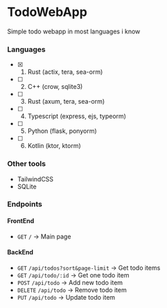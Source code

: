 # TodoWebApp
Simple todo webapp in most languages i know

### Languages
- [x] 1. Rust (actix, tera, sea-orm)
- [ ] 2. C++ (crow, sqlite3)
- [ ] 3. Rust (axum, tera, sea-orm)
- [ ] 4. Typescript (express, ejs, typeorm)
- [ ] 5. Python (flask, ponyorm)
- [ ] 6. Kotlin (ktor, ktorm)

### Other tools
- TailwindCSS
- SQLite

### Endpoints
#### FrontEnd
- `GET` `/`  -> Main page

#### BackEnd
- `GET` `/api/todos?sort&page-limit` -> Get todo items
- `GET` `/api/todo/:id` -> Get one todo item
- `POST` `/api/todo` -> Add new todo item
- `DELETE` `/api/todo`  -> Remove todo item
- `PUT` `/api/todo` -> Update todo item

